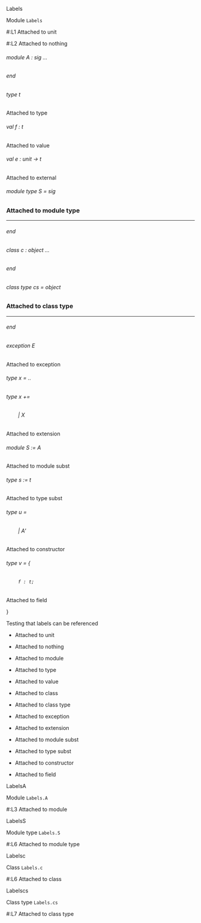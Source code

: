 Labels

 Module  `` Labels `` 

#:L1  Attached to unit



#:L2  Attached to nothing


<a id="module-A"></a>
###### module A : sig ... 
###### end



<a id="type-t"></a>
###### type t

Attached to type




<a id="val-f"></a>
###### val f : t

Attached to value




<a id="val-e"></a>
###### val e : unit -> t

Attached to external




<a id="module-type-S"></a>
###### module type S = sig


### Attached to module type
---


###### end



<a id="class-c"></a>
###### class  c : object ... 
###### end



<a id="class-type-cs"></a>
###### class type  cs = object


### Attached to class type
---


###### end



<a id="exception-E"></a>
###### exception E

Attached to exception




<a id="type-x"></a>
###### type x = ..



<a id="extension-decl-X"></a>
###### type x += 

<a id="extension-X"></a>
###### &nbsp; &nbsp; &nbsp; &nbsp; | X

 



Attached to extension




<a id="module-S"></a>
###### module S := A

Attached to module subst




<a id="type-s"></a>
###### type s := t

Attached to type subst




<a id="type-u"></a>
###### type u = 

<a id="type-u.A'"></a>
###### &nbsp; &nbsp; &nbsp; &nbsp; | A'

 Attached to constructor







<a id="type-v"></a>
###### type v = {

<a id="type-v.f"></a>
###### &nbsp; &nbsp; &nbsp; &nbsp;  `` f : t; `` 

 Attached to field



}



Testing that labels can be referenced


- Attached to unit

- Attached to nothing

- Attached to module

- Attached to type

- Attached to value

- Attached to class

- Attached to class type

- Attached to exception

- Attached to extension

- Attached to module subst

- Attached to type subst

- Attached to constructor

- Attached to field

LabelsA

 Module  `` Labels.A `` 

#:L3  Attached to module

LabelsS

 Module type  `` Labels.S `` 

#:L6  Attached to module type

Labelsc

 Class  `` Labels.c `` 

#:L6  Attached to class

Labelscs

 Class type  `` Labels.cs `` 

#:L7  Attached to class type
